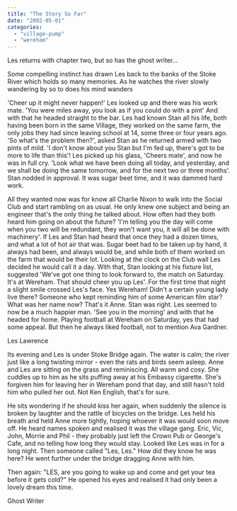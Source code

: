 ```yaml
---
title: "The Story So Far"
date: "2002-05-01"
categories: 
  - "village-pump"
  - "wereham"
---
```


Les returns with chapter two, but so has the ghost writer...

Some compelling instinct has drawn Les back to the banks of the Stoke River which holds so many memories. As he watches the river slowly wandering by so to does his mind wanders

'Cheer up it might never happen!' Les looked up and there was his work mate. 'You were miles away, you look as if you could do with a pint' And with that he headed straight to the bar. Les had known Stan all his life, both having been born in the same Village, they worked on the same farm, the only jobs they had since leaving school at 14, some three or four years ago. 'So what's the problem then?', asked Stan as he returned armed with two pints of mild. 'I don't know about you Stan but I'm fed up, there's got to be more to life than this'! Les picked up his glass, 'Cheers mate', and now he was in full cry. 'Look what we have been doing all today, and yesterday, and we shall be doing the same tomorrow, and for the next two or three months'. Stan nodded in approval. It was sugar beet time, and it was dammed hard work.

All they wanted now was for know all Charlie Nixon to walk into the Social Club and start rambling on as usual. He only knew one subject and being an engineer that's the only thing he talked about. How often had they both heard him going on about the future? 'I'm telling you the day will come when you two will be redundant, they won't want you, it will all be done with machinery'. If Les and Stan had heard that once they had a dozen times, and what a lot of hot air that was. Sugar beet had to be taken up by hand, it always had been, and always would be, and while both of them worked on the farm that would be their lot. Looking at the clock on the Club wall Les decided he would call it a day. With that, Stan looking at his fixture list, suggested 'We've got one thing to look forward to, the match on Saturday. It's at Wereham. That should cheer you up Les'. For the first time that night a slight smile crossed Les's face. Yes Wereham! Didn't a certain young lady live there? Someone who kept reminding him of some American film star? What was her name now? That's it Anne. Stan was right. Les seemed to now be a much happier man. 'See you in the morning' and with that he headed for home. Playing football at Wereham on Saturday, yes that had some appeal. But then he always liked football, not to mention Ava Gardner.

Les Lawrence

Its evening and Les is under Stoke Bridge again. The water is calm; the river just like a long twisting mirror - even the rats and birds seem asleep. Anne and Les are sitting on the grass and reminiscing. All warm and cosy. She cuddles up to him as he sits puffing away at his Embassy cigarette. She's forgiven him for leaving her in Wereham pond that day, and still hasn't told him who pulled her out. Not Ken English, that's for sure.

He sits wondering if he should kiss her again, when suddenly the silence is broken by laughter and the rattle of bicycles on the bridge. Les held his breath and held Anne more tightly, hoping whoever it was would soon move off. He heard names spoken and realised it was the village gang. Eric, Vic, John, Morrie and Phil - they probably just left the Crown Pub or George's Cafe, and no telling how long they would stay. Looked like Les was in for a long night. Then someone called "Les, Les." How did they know he was here? He went further under the bridge dragging Anne with him.

Then again: "LES, are you going to wake up and come and get your tea before it gets cold?" He opened his eyes and realised it had only been a lovely dream this time.

Ghost Writer
